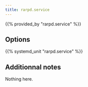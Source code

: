```yaml
---
title: rarpd.service
---
```


{{% provided_by "rarpd.service" %}}

## Options

{{% systemd_unit "rarpd.service" %}}

## Additionnal notes

Nothing here.